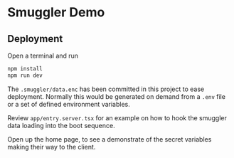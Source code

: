 # Smuggler Demo

## Deployment

Open a terminal and run
```sh
npm install
npm run dev
```

The `.smuggler/data.enc` has been committed in this project to ease deployment. Normally this would be generated on demand from a
`.env` file or a set of defined environment variables.

Review `app/entry.server.tsx` for an example on how to hook the smuggler data loading into the boot sequence.

Open up the home page, to see a demonstrate of the secret variables making their way to the client.
